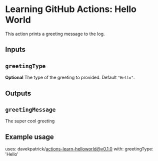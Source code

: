 # Learning GitHub Actions: Hello World

This action prints a greeting message to the log.

## Inputs

## `greetingType`

**Optional** The type of the greeting to provided. Default `"Hello"`.

## Outputs

## `greetingMessage`

The super cool greeting

## Example usage

uses: davekpatrick/actions-learn-helloworld@v0.1.0
with:
  greetingType: 'Hello'